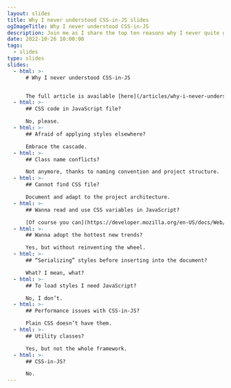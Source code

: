 ```yaml
---
layout: slides
title: Why I never understood CSS-in-JS slides
ogImageTitle: Why I never understood CSS-in-JS
description: Join me as I share the top ten reasons why I never quite grasped the concept of CSS-in-JS in this CSS-only slide presentation.
date: 2022-10-26 10:00:00
tags:
  - slides
type: slides
slides:
  - html: >-
      # Why I never understood CSS-in-JS


      The full article is available [here](/articles/why-i-never-understood-css-in-js/).
  - html: >-
      ## CSS code in JavaScript file?

      No, please.
  - html: >-
      ## Afraid of applying styles elsewhere?

      Embrace the cascade.
  - html: >-
      ## Class name conflicts?

      Not anymore, thanks to naming convention and project structure.
  - html: >-
      ## Cannot find CSS file?

      Document and adapt to the project architecture.
  - html: >-
      ## Wanna read and use CSS variables in JavaScript?

      [Of course you can](https://developer.mozilla.org/en-US/docs/Web/CSS/Using_CSS_custom_properties#values_in_javascript).
  - html: >-
      ## Wanna adopt the hottest new trends?

      Yes, but without reinventing the wheel.
  - html: >-
      ## “Serializing” styles before inserting into the document?

      What? I mean, what?
  - html: >-
      ## To load styles I need JavaScript?

      No, I don’t.
  - html: >-
      ## Performance issues with CSS-in-JS?

      Plain CSS doesn’t have them.
  - html: >-
      ## Utility classes?

      Yes, but not the whole framework.
  - html: >-
      ## CSS-in-JS?

      No.
---
```

